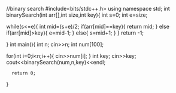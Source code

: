 //binary search
#include<bits/stdc++.h>
using namespace std;
int binarySearch(int arr[],int size,int key){
  int s=0;
  int e=size;
 
  while(s<=e){
     int mid=(s+e)/2;
    if(arr[mid]==key){
      return mid;
    }
    else if(arr[mid]>key){
       e=mid-1;
    }
    else{
      s=mid+1;
    }
  }
  return -1;
  
}
int main(){
  int n;
  cin>>n;
  int num[100];
  
  for(int i=0;i<n;i++){
    cin>>num[i];
  }
   int key;
  cin>>key;
  cout<<binarySearch(num,n,key)<<endl;
  
      return 0;
}
